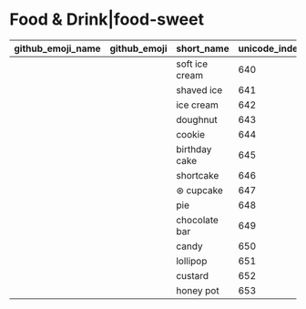 # Food & Drink|food-sweet

|github_emoji_name|github_emoji|short_name|unicode_index|
|---|---|---|---|
|||soft ice cream|640|
|||shaved ice|641|
|||ice cream|642|
|||doughnut|643|
|||cookie|644|
|||birthday cake|645|
|||shortcake|646|
|||⊛ cupcake|647|
|||pie|648|
|||chocolate bar|649|
|||candy|650|
|||lollipop|651|
|||custard|652|
|||honey pot|653|
